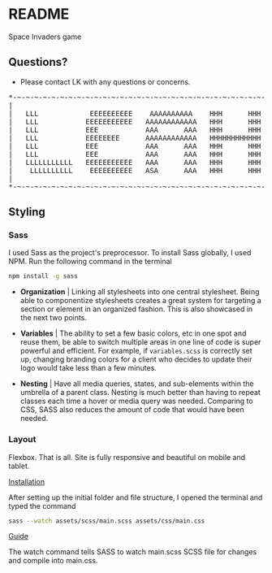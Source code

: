 # README

Space Invaders game

## Questions?

- Please contact LK with any questions or concerns.

<pre>
*-~-~-~-~-~-~-~-~-~-~-~-~-~-~-~-~-~-~-~-~-~-~-~-~-~-~-~-~-~-~-*
|                                                             |
|   LLL            EEEEEEEEEE    AAAAAAAAAA    HHH      HHH   |
|   LLL           EEEEEEEEEEE   AAAAAAAAAAAA   HHH      HHH   |
|   LLL           EEE           AAA      AAA   HHH      HHH   |
|   LLL           EEEEEEEE      AAAAAAAAAAAA   HHHHHHHHHHHH   |
|   LLL           EEE           AAA      AAA   HHH      HHH   |
|   LLL           EEE           AAA      AAA   HHH      HHH   |
|   LLLLLLLLLLL   EEEEEEEEEEE   AAA      AAA   HHH      HHH   |
|    LLLLLLLLLL    EEEEEEEEEE   ASA      AAA   HHH      HHH   |
|                                                             |
*-~-~-~-~-~-~-~-~-~-~-~-~-~-~-~-~-~-~-~-~-~-~-~-~-~-~-~-~-~-~-*</pre>

## Styling

### Sass

I used Sass as the project's preprocessor. To install Sass globally, I used NPM. Run the following command in the terminal

```sh
npm install -g sass
```

- **Organization** | Linking all stylesheets into one central stylesheet. Being able to componentize stylesheets creates a great system for targeting a section or element in an organized fashion. This is also showcased in the next two points.

- **Variables** | The ability to set a few basic colors, etc in one spot and reuse them, be able to switch multiple areas in one line of code is super powerful and efficient. For example, if `variables.scss` is correctly set up, changing branding colors for a client who decides to update their logo would take less than a few minutes.

- **Nesting** | Have all media queries, states, and sub-elements within the umbrella of a parent class. Nesting is much better than having to repeat classes each time a hover or media query was needed. Comparing to CSS, SASS also reduces the amount of code that would have been needed.

### Layout

Flexbox. That is all. Site is fully responsive and beautiful on mobile and tablet.

[Installation](https://sass-lang.com/install)

After setting up the initial folder and file structure, I opened the terminal and typed the command

```sh
sass --watch assets/scss/main.scss assets/css/main.css
```

[Guide](https://sass-lang.com/guide)

The watch command tells SASS to watch main.scss SCSS file for changes and compile into main.css.
